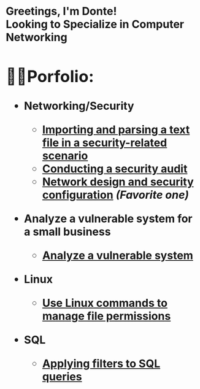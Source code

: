 <h1>Greetings, I'm Donte! <br/><a>Looking to Specialize in Computer Networking
<h2>👨‍💻Porfolio:</h2>
  
- <b>Networking/Security </b>
  - [Importing and parsing a text file in a security-related scenario](https://github.com/DonteMar/Documenting-Incidents)
  - [Conducting a security audit](https://github.com/joshmadakor1/EncrypterPOC)
  - [Network design and security configuration](https://github.com/DonteMar/NET/tree/main) <b><i>(Favorite one)</b></i>
  
- <b>Analyze a vulnerable system for a small business </b>

  - [Analyze a vulnerable system](https://github.com/DonteMar/Vulnerability-Assessment)
    
- <b>Linux</b>
  - [Use Linux commands to manage file permissions](https://github.com/DonteMar/Linux)

- <b>SQL</b>
  - [Applying filters to SQL queries](https://github.com/DonteMar/SQL)
